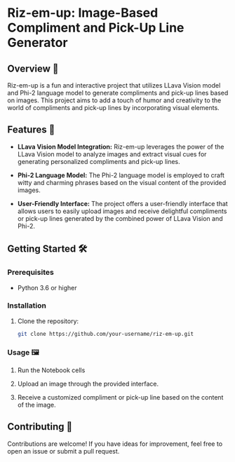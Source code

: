 # Riz-em-up: Image-Based Compliment and Pick-Up Line Generator


## Overview 🌈

Riz-em-up is a fun and interactive project that utilizes LLava Vision model and Phi-2 language model to generate compliments and pick-up lines based on images. This project aims to add a touch of humor and creativity to the world of compliments and pick-up lines by incorporating visual elements.

## Features 🚀

- **LLava Vision Model Integration:** Riz-em-up leverages the power of the LLava Vision model to analyze images and extract visual cues for generating personalized compliments and pick-up lines.

- **Phi-2 Language Model:** The Phi-2 language model is employed to craft witty and charming phrases based on the visual content of the provided images.

- **User-Friendly Interface:** The project offers a user-friendly interface that allows users to easily upload images and receive delightful compliments or pick-up lines generated by the combined power of LLava Vision and Phi-2.

## Getting Started 🛠️

### Prerequisites

- Python 3.6 or higher

### Installation

1. Clone the repository:

    ```bash
    git clone https://github.com/your-username/riz-em-up.git
    ```



### Usage 🖼️

1. Run the Notebook cells

2. Upload an image through the provided interface.

3. Receive a customized compliment or pick-up line based on the content of the image.


## Contributing 🤝

Contributions are welcome! If you have ideas for improvement, feel free to open an issue or submit a pull request.

